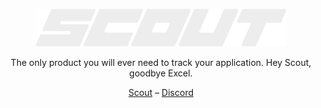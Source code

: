 <p align="center">
    <img alt="scout" src="https://raw.githubusercontent.com/scout-place/.github/5bd177d97387f31e6a8abaf10cceb0d20274e56a/content/scout.svg?token=AKLV7D32EZT7CRW2PWS2FVDDVNDAM" width="auto" height="60">
</p>

<p align="center">
  The only product you will ever need to track your application. Hey Scout, goodbye Excel.
<p>

<div align="center">
  <a href="https://www.scout.place/">Scout</a> –
  <a href="https://discord.com/scout">Discord</a>
</div>